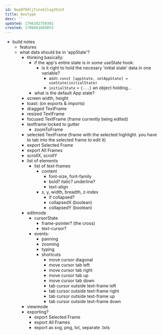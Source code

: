 ```yaml
---
id: 8ep0769ljfznxb1log35znt
title: boxtype
desc: ''
updated: 1706102750301
created: 1706081669853
---
```


- build notes
  - features
  - what data should be in 'appState'?
    - thinking basically:
      - if the app's entire state is in some useState hook:
        - is it right to hold the necesary 'initial state' data in one variable?
          - asin: `const [appState, setAppState] = useState(initialState)`
          - `initialState` = `{...}` an object holding...
      - what is the default App state?
    - screen width, height
    - toast: (on exports & imports)
    - dragged TextFrame
    - resized TextFrame
    - focused TextFrame (frame currently being edited)
    - textframe locked to gutter
      - zoomToFrame
    - selected TextFrame (frame with  the selected highlight. you have to tab into the selected frame to edit it)
    - export Selected Frame
    - export All Frames
    - scrollX, scrollY
    - list of elements
      - list of text-frames
        - content
          - font-size, font-family
          - bold? italic? underline?
          - text-align
        - x, y, width, breadth, z-index
          - if collapsed?
          - collapsedX (boolean)
          - collapsedY (boolean)
    - editmode
      - cursorState
        - frame-pointer? (the cross)
        - text-cursor?
      - events:
        - panning
        - zooming
        - typing
        - shortcuts
          - move cursor diagonal
          - move cursor tab left
          - move cursor tab right
          - move cursor tab up
          - move cursor tab down
          - tab cursor outside text-frame left
          - tab cursor outside text-frame right
          - tab cursor outside text-frame up
          - tab cursor outside text-frame down
    - viewmode
    - exporting?
      - export Selected Frame
      - export All Frames
      - export as svg, png, txt, separate .txts